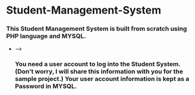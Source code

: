 # Student-Management-System

<h3>This Student Management System is built from scratch using PHP language and MYSQL.</h3>

- --><h3>You need a user account to log into the Student System. (Don't worry, I will share this information with you for the sample project.)
Your user account information is kept as a <b>Password</b> in MYSQL.</h3>
